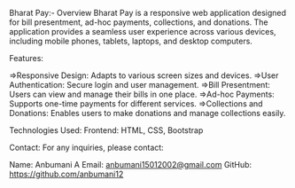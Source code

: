 Bharat Pay:-
Overview
Bharat Pay is a responsive web application designed for bill presentment, ad-hoc payments, collections, and donations. The application provides a seamless user experience across various devices, including mobile phones, tablets, laptops, and desktop computers.

Features:

=>Responsive Design: Adapts to various screen sizes and devices.
=>User Authentication: Secure login and user management.
=>Bill Presentment: Users can view and manage their bills in one place.
=>Ad-hoc Payments: Supports one-time payments for different services.
=>Collections and Donations: Enables users to make donations and manage collections easily.

Technologies Used:
Frontend: HTML, CSS, Bootstrap

Contact:
For any inquiries, please contact:

Name: Anbumani A
Email: anbumani15012002@gmail.com
GitHub: https://github.com/anbumani12
